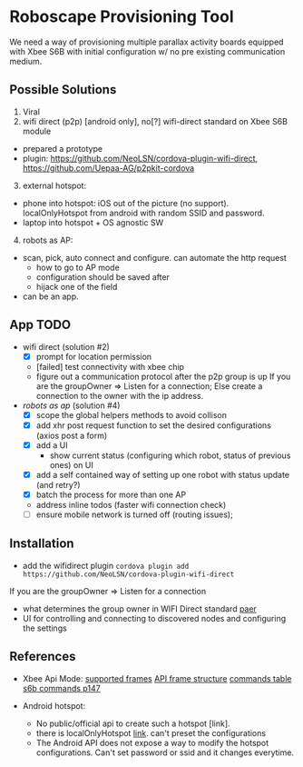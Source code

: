 # Roboscape Provisioning Tool
We need a way of provisioning multiple parallax activity boards equipped with Xbee S6B with initial configuration w/ no pre existing communication medium.

## Possible Solutions
1. Viral
2. wifi direct (p2p) [android only], no[?] wifi-direct standard on Xbee S6B module
  - prepared a prototype
  - plugin: https://github.com/NeoLSN/cordova-plugin-wifi-direct, https://github.com/Uepaa-AG/p2pkit-cordova
3. external hotspot:
  - phone into hotspot: iOS out of the picture (no support). localOnlyHotspot from android with random SSID and password.
  - laptop into hotspot + OS agnostic SW
4. robots as AP:
  - scan, pick, auto connect and configure. can automate the http request
    - how to go to AP mode
    - configuration should be saved after
    - hijack one of the field
  - can be an app.

## App TODO
- wifi direct (solution #2)
  - [x] prompt for location permission
  - [failed] test connectivity with xbee chip
  - figure out a communication protocol after the p2p group is up
    If you are the groupOwner => Listen for a connection; Else create a connection to the owner with the ip address.
- _robots as ap_ (solution #4)
  - [x] scope the global helpers methods to avoid collison
  - [x] add xhr post request function to set the desired configurations (axios post a form)
  - [x] add a UI
    - show current status (configuring which robot, status of previous ones) on UI
  - [x] add a self contained way of setting up one robot with status update (and retry?)
  - [x] batch the process for more than one AP
  - address inline todos (faster wifi connection check)
  - [ ] ensure mobile network is turned off (routing issues);

## Installation
- add the wifidirect plugin `cordova plugin add https://github.com/NeoLSN/cordova-plugin-wifi-direct`

If you are the groupOwner => Listen for a connection
- what determines the group owner in WIFI Direct standard [paer](https://ieeexplore.ieee.org/document/7777908/)
- UI for controlling and connecting to discovered nodes and configuring the settings

## References
- Xbee Api Mode:
[supported frames](https://www.digi.com/resources/documentation/Digidocs/90001942-13/reference/r_supported_frames_zigbee.htm?TocPath=XBee%20API%20mode%7C_____3)
[API frame structure](https://www.digi.com/resources/documentation/Digidocs/90001456-13/concepts/c_api_frame_structure.htm?TocPath=XBee%20API%20mode%7C_____2)
[commands table](http://widi.lecturer.pens.ac.id/Praktikum/Praktikum%20Mikro/XBee_ZB_ZigBee_AT_Commands.pdf)
[s6b commands p147](https://www.digi.com/resources/documentation/digidocs/PDFs/90002180.pdf)

- Android hotspot:
  - No public/official api to create such a hotspot [link].
  - there is localOnlyHotspot [link](https://developer.android.com/reference/android/net/wifi/WifiManager#startLocalOnlyHotspot(android.net.wifi.WifiManager.LocalOnlyHotspotCallback,%20android.os.Handler)). can't preset the configurations
  - The Android API does not expose a way to modify the hotspot configurations. Can't set password or ssid and it changes everytime.
